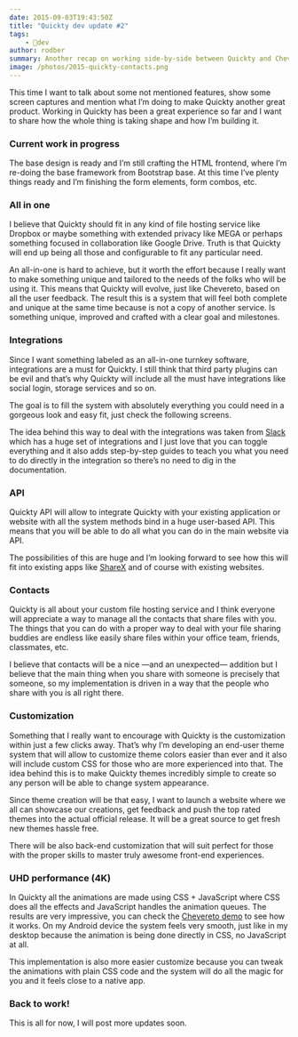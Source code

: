 ```yaml
---
date: 2015-09-03T19:43:50Z
title: "Quickty dev update #2"
tags:
    - 🔬dev
author: rodber
summary: Another recap on working side-by-side between Quickty and Chevereto.
image: /photos/2015-quickty-contacts.png
---
```


This time I want to talk about some not mentioned features, show some screen captures and mention what I’m doing to make Quickty another great product. Working in Quickty has been a great experience so far and I want to share how the whole thing is taking shape and how I’m building it.

### Current work in progress

The base design is ready and I’m still crafting the HTML frontend, where I’m re-doing the base framework from Bootstrap base. At this time I’ve plenty things ready and I’m finishing the form elements, form combos, etc.

### All in one

I believe that Quickty should fit in any kind of file hosting service like Dropbox or maybe something with extended privacy like MEGA or perhaps something focused in collaboration like Google Drive. Truth is that Quickty will end up being all those and configurable to fit any particular need.

An all-in-one is hard to achieve, but it worth the effort because I really want to make something unique and tailored to the needs of the folks who will be using it. This means that Quickty will evolve, just like Chevereto, based on all the user feedback. The result this is a system that will feel both complete and unique at the same time because is not a copy of another service. Is something unique, improved and crafted with a clear goal and milestones.

### Integrations

Since I want something labeled as an all-in-one turnkey software, integrations are a must for Quickty. I still think that third party plugins can be evil and that’s why Quickty will include all the must have integrations like social login, storage services and so on.

The goal is to fill the system with absolutely everything you could need in a gorgeous look and easy fit, just check the following screens.

The idea behind this way to deal with the integrations was taken from [Slack](https://slack.com/) which has a huge set of integrations and I just love that you can toggle everything and it also adds step-by-step guides to teach you what you need to do directly in the integration so there’s no need to dig in the documentation.

### API

Quickty API will allow to integrate Quickty with your existing application or website with all the system methods bind in a huge user-based API. This means that you will be able to do all what you can do in the main website via API.

The possibilities of this are huge and I’m looking forward to see how this will fit into existing apps like [ShareX](https://getsharex.com/) and of course with existing websites.

### Contacts

Quickty is all about your custom file hosting service and I think everyone will appreciate a way to manage all the contacts that share files with you. The things that you can do with a proper way to deal with your file sharing buddies are endless like easily share files within your office team, friends, classmates, etc.

I believe that contacts will be a nice —and an unexpected— addition but I believe that the main thing when you share with someone is precisely that someone, so my implementation is driven in a way that the people who share with you is all right there.

### Customization

Something that I really want to encourage with Quickty is the customization within just a few clicks away. That’s why I’m developing an end-user theme system that will allow to customize theme colors easier than ever and it also will include custom CSS for those who are more experienced into that. The idea behind this is to make Quickty themes incredibly simple to create so any person will be able to change system appearance.

Since theme creation will be that easy, I want to launch a website where we all can showcase our creations, get feedback and push the top rated themes into the actual official release. It will be a great source to get fresh new themes hassle free.

There will be also back-end customization that will suit perfect for those with the proper skills to master truly awesome front-end experiences.

### UHD performance (4K)

In Quickty all the animations are made using CSS + JavaScript where CSS does all the effects and JavaScript handles the animation queues. The results are very impressive, you can check the [Chevereto demo](https://demo.chevereto.com/) to see how it works. On my Android device the system feels very smooth, just like in my desktop because the animation is being done directly in CSS, no JavaScript at all.

This implementation is also more easier customize because you can tweak the animations with plain CSS code and the system will do all the magic for you and it feels close to a native app.

### Back to work!

This is all for now, I will post more updates soon.